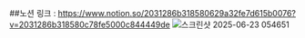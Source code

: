 ##노션 링크 : https://www.notion.so/2031286b318580629a32fe7d615b0076?v=2031286b318580c78fe5000c844449de
![스크린샷 2025-06-23 054651](https://github.com/user-attachments/assets/1ec2ab83-9178-4f37-907d-249eb96efd04)
